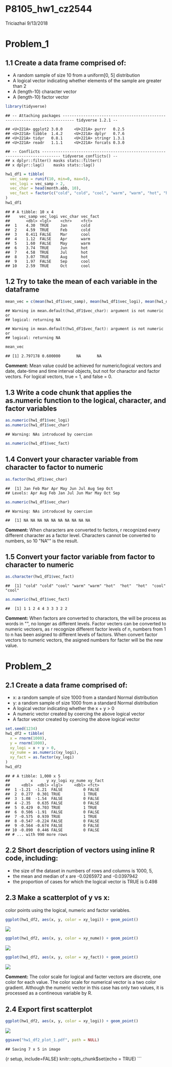 P8105\_hw1\_cz2544
================
Triciazhai
9/13/2018

Problem\_1
==========

1.1 Create a data frame comprised of:
-------------------------------------

-   A random sample of size 10 from a uniform\[0, 5\] distribution
-   A logical vector indicating whether elements of the sample are greater than 2
-   A (length-10) character vector
-   A (length-10) factor vector

``` r
library(tidyverse)
```

    ## -- Attaching packages --------------------------------------------------------------------------- tidyverse 1.2.1 --

    ## <U+221A> ggplot2 3.0.0     <U+221A> purrr   0.2.5
    ## <U+221A> tibble  1.4.2     <U+221A> dplyr   0.7.6
    ## <U+221A> tidyr   0.8.1     <U+221A> stringr 1.3.1
    ## <U+221A> readr   1.1.1     <U+221A> forcats 0.3.0

    ## -- Conflicts ------------------------------------------------------------------------------ tidyverse_conflicts() --
    ## x dplyr::filter() masks stats::filter()
    ## x dplyr::lag()    masks stats::lag()

``` r
hw1_df1 = tibble(
  vec_samp = runif(10, min=0, max=5),
  vec_logi = vec_samp > 2,
  vec_char = head(month.abb, 10),
  vec_fact = factor(c("cold", "cold", "cool", "warm", "warm", "hot", "hot", "hot", "cool", "cool"))
)
hw1_df1
```

    ## # A tibble: 10 x 4
    ##    vec_samp vec_logi vec_char vec_fact
    ##       <dbl> <lgl>    <chr>    <fct>   
    ##  1    4.30  TRUE     Jan      cold    
    ##  2    4.59  TRUE     Feb      cold    
    ##  3    0.411 FALSE    Mar      cool    
    ##  4    1.12  FALSE    Apr      warm    
    ##  5    1.60  FALSE    May      warm    
    ##  6    3.74  TRUE     Jun      hot     
    ##  7    4.58  TRUE     Jul      hot     
    ##  8    3.07  TRUE     Aug      hot     
    ##  9    1.97  FALSE    Sep      cool    
    ## 10    2.59  TRUE     Oct      cool

1.2 Try to take the mean of each variable in the dataframe
----------------------------------------------------------

``` r
mean_vec = c(mean(hw1_df1$vec_samp), mean(hw1_df1$vec_logi), mean(hw1_df1$vec_char), mean(hw1_df1$vec_fact))
```

    ## Warning in mean.default(hw1_df1$vec_char): argument is not numeric or
    ## logical: returning NA

    ## Warning in mean.default(hw1_df1$vec_fact): argument is not numeric or
    ## logical: returning NA

``` r
mean_vec
```

    ## [1] 2.797178 0.600000       NA       NA

**Comment:**
Mean value could be achieved for numeric/logical vectors and date, date-time and time interval objects, but not for charactor and factor vectors. For logical vectors, true = 1, and false = 0.

1.3 Write a code chunk that applies the as.numeric function to the logical, character, and factor variables
-----------------------------------------------------------------------------------------------------------

``` r
as.numeric(hw1_df1$vec_logi)
as.numeric(hw1_df1$vec_char)
```

    ## Warning: NAs introduced by coercion

``` r
as.numeric(hw1_df1$vec_fact)
```

1.4 Convert your character variable from character to factor to numeric
-----------------------------------------------------------------------

``` r
as.factor(hw1_df1$vec_char)
```

    ##  [1] Jan Feb Mar Apr May Jun Jul Aug Sep Oct
    ## Levels: Apr Aug Feb Jan Jul Jun Mar May Oct Sep

``` r
as.numeric(hw1_df1$vec_char)
```

    ## Warning: NAs introduced by coercion

    ##  [1] NA NA NA NA NA NA NA NA NA NA

**Comment:**
When characters are converted to factors, r recognized every different character as a factor level. Characters cannot be converted to numbers, so 10 "NA"" is the result.

1.5 Convert your factor variable from factor to character to numeric
--------------------------------------------------------------------

``` r
as.character(hw1_df1$vec_fact)
```

    ##  [1] "cold" "cold" "cool" "warm" "warm" "hot"  "hot"  "hot"  "cool" "cool"

``` r
as.numeric(hw1_df1$vec_fact)
```

    ##  [1] 1 1 2 4 4 3 3 3 2 2

**Comment:**
When factors are converted to charactors, the will be process as words in "", no longer as different levels. Factor vecters can be converted to numeric vectoers, as r recognize different factor levels of n, numbers from 1 to n has been asigned to different levels of factors. When convert factor vectors to numeric vectors, the asigned numbers for facter will be the new value.

Problem\_2
==========

2.1 Create a data frame comprised of:
-------------------------------------

-   x: a random sample of size 1000 from a standard Normal distribution
-   y: a random sample of size 1000 from a standard Normal distribution
-   A logical vector indicating whether the x + y &gt; 0
-   A numeric vector created by coercing the above logical vector
-   A factor vector created by coercing the above logical vector

``` r
set.seed(1234)
hw1_df2 = tibble(
  x = rnorm(1000),
  y = rnorm(1000),
  xy_logi = x + y > 0,
  xy_nume = as.numeric(xy_logi),
  xy_fact = as.factor(xy_logi)
)
hw1_df2
```

    ## # A tibble: 1,000 x 5
    ##         x      y xy_logi xy_nume xy_fact
    ##     <dbl>  <dbl> <lgl>     <dbl> <fct>  
    ##  1 -1.21  -1.21  FALSE         0 FALSE  
    ##  2  0.277  0.301 TRUE          1 TRUE   
    ##  3  1.08  -1.54  FALSE         0 FALSE  
    ##  4 -2.35   0.635 FALSE         0 FALSE  
    ##  5  0.429  0.703 TRUE          1 TRUE   
    ##  6  0.506 -1.91  FALSE         0 FALSE  
    ##  7 -0.575  0.939 TRUE          1 TRUE   
    ##  8 -0.547 -0.224 FALSE         0 FALSE  
    ##  9 -0.564 -0.674 FALSE         0 FALSE  
    ## 10 -0.890  0.446 FALSE         0 FALSE  
    ## # ... with 990 more rows

2.2 Short description of vectors using inline R code, including:
----------------------------------------------------------------

-   the size of the dataset in numbers of rows and columns is 1000, 5,
-   the mean and median of x are -0.0265972 and -0.0397942
-   the proportion of cases for which the logical vector is TRUE is 0.498

2.3 Make a scatterplot of y vs x:
---------------------------------

color points using the logical, numeric and factor variables.

``` r
ggplot(hw1_df2, aes(x, y, color = xy_logi)) + geom_point() 
```

![](p8105_hw1_cz2544_files/figure-markdown_github/hw_1_problem_2.3-1.png)

``` r
ggplot(hw1_df2, aes(x, y, color = xy_nume)) + geom_point() 
```

![](p8105_hw1_cz2544_files/figure-markdown_github/hw_1_problem_2.3-2.png)

``` r
ggplot(hw1_df2, aes(x, y, color = xy_fact)) + geom_point()
```

![](p8105_hw1_cz2544_files/figure-markdown_github/hw_1_problem_2.3-3.png)

**Comment:**
The color scale for logical and facter vectors are discrete, one color for each value. The color scale for numerical vector is a two color gradient. Although the numeric vector in this case has only two values, it is processed as a contineous variable by R.

2.4 Export first scatterplot
----------------------------

``` r
ggplot(hw1_df2, aes(x, y, color = xy_logi)) + geom_point() 
```

![](p8105_hw1_cz2544_files/figure-markdown_github/hw_1_problem_2.4-1.png)

``` r
ggsave("hw1_df2_plot_1.pdf", path = NULL)
```

    ## Saving 7 x 5 in image

{r setup, include=FALSE} knitr::opts\_chunk$set(echo = TRUE) \`\`\`
